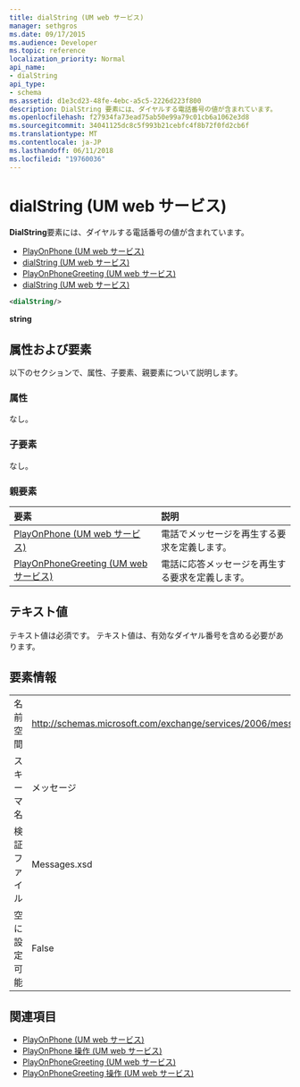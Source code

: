 ```yaml
---
title: dialString (UM web サービス)
manager: sethgros
ms.date: 09/17/2015
ms.audience: Developer
ms.topic: reference
localization_priority: Normal
api_name:
- dialString
api_type:
- schema
ms.assetid: d1e3cd23-48fe-4ebc-a5c5-2226d223f800
description: DialString 要素には、ダイヤルする電話番号の値が含まれています。
ms.openlocfilehash: f27934fa73ead75ab50e99a79c01cb6a1062e3d8
ms.sourcegitcommit: 34041125dc8c5f993b21cebfc4f8b72f0fd2cb6f
ms.translationtype: MT
ms.contentlocale: ja-JP
ms.lasthandoff: 06/11/2018
ms.locfileid: "19760036"
---
```

# <a name="dialstring-um-web-service"></a>dialString (UM web サービス)

**DialString**要素には、ダイヤルする電話番号の値が含まれています。 
  
- [PlayOnPhone (UM web サービス)](playonphone-um-web-service.md) 
- [dialString (UM web サービス)](dialstring-um-web-service.md) 
- [PlayOnPhoneGreeting (UM web サービス)](playonphonegreeting-um-web-service.md) 
- [dialString (UM web サービス)](dialstring-um-web-service.md)
  
```xml
<dialString/>
```

 **string**
## <a name="attributes-and-elements"></a>属性および要素

以下のセクションで、属性、子要素、親要素について説明します。
  
### <a name="attributes"></a>属性

なし。
  
### <a name="child-elements"></a>子要素

なし。
  
### <a name="parent-elements"></a>親要素

|**要素**|**説明**|
|:-----|:-----|
|[PlayOnPhone (UM web サービス)](playonphone-um-web-service.md) <br/> |電話でメッセージを再生する要求を定義します。  <br/> |
|[PlayOnPhoneGreeting (UM web サービス)](playonphonegreeting-um-web-service.md) <br/> |電話に応答メッセージを再生する要求を定義します。  <br/> |
   
## <a name="text-value"></a>テキスト値

テキスト値は必須です。 テキスト値は、有効なダイヤル番号を含める必要があります。
  
## <a name="element-information"></a>要素情報

|||
|:-----|:-----|
|名前空間  <br/> |http://schemas.microsoft.com/exchange/services/2006/messages  <br/> |
|スキーマ名  <br/> |メッセージ  <br/> |
|検証ファイル  <br/> |Messages.xsd  <br/> |
|空に設定可能  <br/> |False  <br/> |
   
## <a name="see-also"></a>関連項目

- [PlayOnPhone (UM web サービス)](playonphone-um-web-service.md)  
- [PlayOnPhone 操作 (UM web サービス)](playonphone-operation-um-web-service.md)  
- [PlayOnPhoneGreeting (UM web サービス)](playonphonegreeting-um-web-service.md)  
- [PlayOnPhoneGreeting 操作 (UM web サービス)](playonphonegreeting-operation-um-web-service.md)

